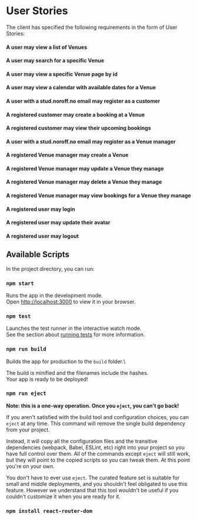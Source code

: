 # User Stories
The client has specified the following requirements in the form of User Stories:

#### A user may view a list of Venues
#### A user may search for a specific Venue
#### A user may view a specific Venue page by id
#### A user may view a calendar with available dates for a Venue
#### A user with a stud.noroff.no email may register as a customer
#### A registered customer may create a booking at a Venue
#### A registered customer may view their upcoming bookings
#### A user with a stud.noroff.no email may register as a Venue manager
#### A registered Venue manager may create a Venue
#### A registered Venue manager may update a Venue they manage
#### A registered Venue manager may delete a Venue they manage
#### A registered Venue manager may view bookings for a Venue they manage
#### A registered user may login
#### A registered user may update their avatar
#### A registered user may logout

## Available Scripts

In the project directory, you can run:

### `npm start`

Runs the app in the development mode.\
Open [http://localhost:3000](http://localhost:3000) to view it in your browser.

### `npm test`

Launches the test runner in the interactive watch mode.\
See the section about [running tests](https://facebook.github.io/create-react-app/docs/running-tests) for more information.

### `npm run build`

Builds the app for production to the `build` folder.\

The build is minified and the filenames include the hashes.\
Your app is ready to be deployed!

### `npm run eject`

**Note: this is a one-way operation. Once you `eject`, you can't go back!**

If you aren't satisfied with the build tool and configuration choices, you can `eject` at any time. This command will remove the single build dependency from your project.

Instead, it will copy all the configuration files and the transitive dependencies (webpack, Babel, ESLint, etc) right into your project so you have full control over them. All of the commands except `eject` will still work, but they will point to the copied scripts so you can tweak them. At this point you're on your own.

You don't have to ever use `eject`. The curated feature set is suitable for small and middle deployments, and you shouldn't feel obligated to use this feature. However we understand that this tool wouldn't be useful if you couldn't customize it when you are ready for it.

### `npm install react-router-dom`


